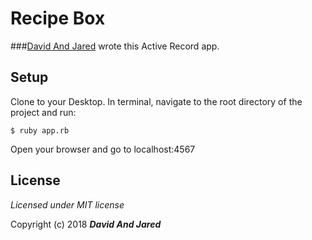 <!--Your documentation is complete when someone can use your module without ever having to look at its code. This is very important. This makes it possible for you to separate your module's documented interface from its internal implementation (guts). This is good because it means that you are free to change the module's internals as long as the interface remains the same.

Remember: the documentation, not the code, defines what a module does. -- Ken Williams-->

# Recipe Box

###[David And Jared](http://github.com/dlewiski) wrote this Active Record app.

## Setup

Clone to your Desktop.
In terminal, navigate to the root directory of the project and run:

```
$ ruby app.rb
```

Open your browser and go to localhost:4567


## License

*Licensed under MIT license*

Copyright (c) 2018 **_David And Jared_**

